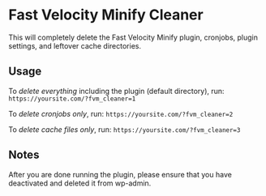 # Fast Velocity Minify Cleaner
This will completely delete the Fast Velocity Minify plugin, cronjobs, plugin settings, and leftover cache directories.

## Usage

To *delete everything* including the plugin (default directory), run:
`https://yoursite.com/?fvm_cleaner=1`

To *delete cronjobs only*, run:
`https://yoursite.com/?fvm_cleaner=2`

To *delete cache files only*, run:
`https://yoursite.com/?fvm_cleaner=3`

## Notes

After you are done running the plugin, please ensure that you have deactivated and deleted it from wp-admin.
